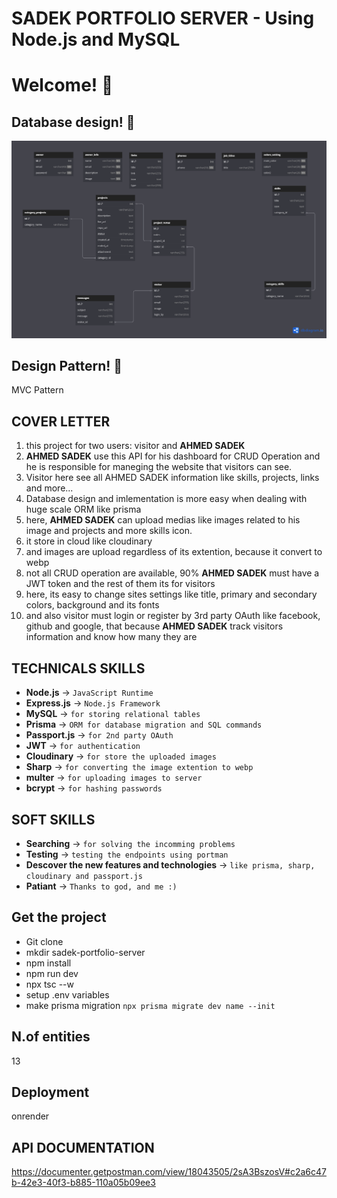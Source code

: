 # SADEK PORTFOLIO SERVER - Using Node.js and MySQL
# Welcome! 👋

## Database design! 👋
![SYSTEM DESIGN FOR SADEK PORTFOLIO](./uploads/sadek_portfolio_ERP.png)

## Design Pattern! 👋
MVC Pattern

## COVER LETTER
1. this project for two users: visitor and **AHMED SADEK**
2. **AHMED SADEK** use this API for his dashboard for CRUD Operation 
and he is responsible for maneging the website that visitors can see.
3. Visitor here see all AHMED SADEK information like skills, projects, links and more...
4. Database design and imlementation is more easy when dealing with huge scale ORM like prisma
5. here, **AHMED SADEK** can upload medias like images related to his image and projects and more skills icon.
6. it store in cloud like cloudinary
7. and images are upload regardless of its extention, because it convert to webp
8. not all CRUD operation are available, 90% **AHMED SADEK** must have a JWT token and the rest of them its for visitors
9. here, its easy to change sites settings like title, primary and secondary colors, background and its fonts
10. and also visitor must login or register by 3rd party OAuth like facebook, github and google, that because **AHMED SADEK** track visitors information and know how many they are

## TECHNICALS SKILLS
- **Node.js** -> `JavaScript Runtime`
- **Express.js** -> `Node.js Framework`
- **MySQL** -> `for storing relational tables`
- **Prisma** -> `ORM for database migration and SQL commands`
- **Passport.js** -> `for 2nd party OAuth`
- **JWT** -> `for authentication`
- **Cloudinary** -> `for store the uploaded images`
- **Sharp** -> `for converting the image extention to webp`
- **multer** -> `for uploading images to server`
- **bcrypt** -> `for hashing passwords`


## SOFT SKILLS
- **Searching** -> `for solving the incomming problems`
- **Testing** -> `testing the endpoints using portman`
- **Descover the new features and technologies** -> `like prisma, sharp, cloudinary and passport.js`
- **Patiant** -> `Thanks to god, and me :)`

## Get the project
-  Git clone
-  mkdir sadek-portfolio-server
-  npm install
-  npm run dev
-  npx tsc --w
-  setup .env variables
-  make prisma migration `npx prisma migrate dev name --init`

## N.of entities
13

## Deployment
onrender

## API DOCUMENTATION
https://documenter.getpostman.com/view/18043505/2sA3BszosV#c2a6c47b-42e3-40f3-b885-110a05b09ee3